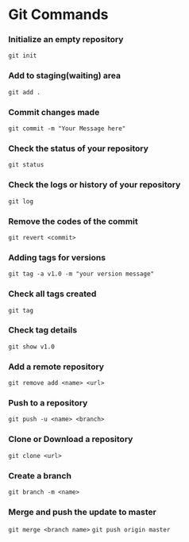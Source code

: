 # Git Commands

### Initialize an empty repository
```git init```

### Add to staging(waiting) area
```git add .```

### Commit changes made
```git commit -m "Your Message here"```

### Check the status of your repository
```git status```

### Check the logs or history of your repository
```git log```

### Remove the codes of the commit
```git revert <commit>```

### Adding tags for versions
```git tag -a v1.0 -m "your version message"```

### Check all tags created
```git tag```

### Check tag details
```git show v1.0```

### Add a remote repository
```git remove add <name> <url>```

### Push to a repository
```git push -u <name> <branch>```

### Clone or Download a repository
```git clone <url>```

### Create a branch
```git branch -m <name>```

### Merge and push the update to master
```git merge <branch name>```
```git push origin master```
